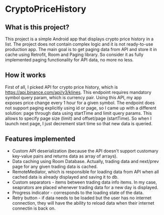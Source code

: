 # CryptoPriceHistory
## What is this project?
This project is a simple Android app that displays crypto price history in a list. The project does not contain complex logic and it is not ready-to-use production app. 
The main goal is to get paging data from API and store it in cache using Retrofit, Room and Paging library.
So consider it as fully implemented paging functionality for API data, no more no less.
## How it works
First of all, I picked API for crypto price history, which is https://api.binance.com/api/v3/klines. This endpoint requires mandatory symbol query param, which is currency pair. Using this API, my app exposes price change every 1 hour for a given symbol. The endpoint does not support paging explicitly using id or page, so I came up with a different solution: page through data using startTime and limit query params. This allows to specify page size (limit) and offset/page (startTime). So when I launch next page, I just decrement start time so that new data is queried.
## Features implemented
* Custom API deserialization (because the API doesn't support customary key-value pairs and returns data as array of arrays).
* Data caching using Room Database. Actually, trading data and next/prev page for any given trading data is cached.
* RemoteMediator, which is responsible for loading data from API when all cached data is already displayed and saving it to db.
* Custom separators - items between trading data info items. In my case, seaprators are placed whenever trading data for a new day is displayed.
* Progress indicator - corresponds to the loading state of the data.
* Retry button - if data needs to be loaded but the user has no internet connection, they will have the ability to reload data when their internet connectin is back on. 
